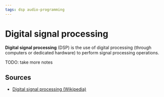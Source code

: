 ```yaml
---
tags: dsp audio-programming
---
```


# Digital signal processing

**Digital signal processing** (DSP) is the use of digital processing (through computers or dedicated hardware) to perform signal processing operations.

TODO: take more notes

## Sources

- [Digital signal processing (Wikipedia)](https://en.wikipedia.org/wiki/Digital_signal_processing)
